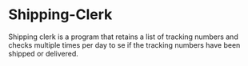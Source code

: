 # Shipping-Clerk
Shipping clerk is a program that retains a list of tracking numbers and checks multiple times per day to se if the tracking numbers have been shipped or delivered. 
